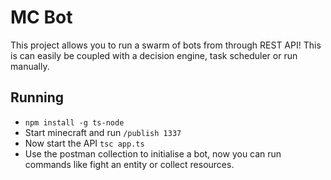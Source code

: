 # MC Bot
This project allows you to run a swarm of bots from through REST API! This is can easily be coupled with a decision engine, task scheduler or run manually. 

## Running
* ```npm install -g ts-node```
* Start minecraft and run ```/publish 1337```
* Now start the API ```tsc app.ts```
* Use the postman collection to initialise a bot, now you can run commands like fight an entity or collect resources.

